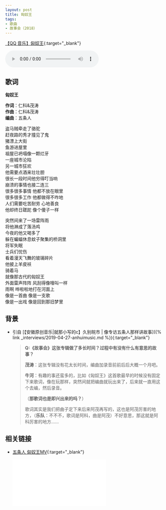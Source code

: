 ```yaml
---
layout: post
title: 匈奴王
tags:
- 歌曲
- 故事会（2018）
---
```


[【QQ 音乐】匈奴王](https://y.qq.com/n/yqq/song/002ycC9C3GBoZi.html){:target="_blank"}

<audio controls autoplay loop  src="https://onedrive.gimhoy.com/1drv/aHR0cHM6Ly8xZHJ2Lm1zL3UvcyFBbXVjeFU4NF9vc3NoRHM4VmVUSUxCSWl2VkFt.flac">
您的浏览器不支持 audio 标签。
</audio>

## 歌词

**匈奴王**

**作词**：仁科&茂涛  
**作曲**：仁科&茂涛  
**编曲**：五条人

盗马贼牵走了骆驼  
赶夜路的秀才撞见了鬼  
猪漂上大街  
鱼游进屋里  
祖屋已坍塌像一颗烂牙  
一座城市沦陷  
另一城市狂欢  
他需要点酒来壮壮胆  
很长一段时间他穷得叮当响  
崩溃的事情也接二连三  
很多很多事情 他都不放在眼里  
很多很多工作 他都做得不咋地  
人们需要吃苦耐劳 心地善良  
他却终日蹉跎 像个傻子一样

突然间来了一场雷阵雨  
将他淋成了落汤鸡  
今夜的他又喝多了  
躲在蝙蝠休息蚊子聚集的桥洞里  
将军失眠  
士兵们忧伤  
看着漫天飞舞的玻璃碎片  
他披上羊皮袄  
骑着马  
就像那古代的匈奴王  
外面雷声阵阵 风刮得像嚎叫一样  
雨啊 哗啦啦地打在河面上  
像是一首曲 像是一支歌  
像是一出戏 像是回到那旧梦里

## 背景

* 引自 [【安徽原创音乐\|就那小写的c】久别皖市 \| 像专访五条人那样讲故事]({% link _interviews/2019-04-27-anhuimusic.md %}){:target="_blank"}
  
  > **Q:《故事会》这张专辑做了多长时间？过程中有没有什么有意思的故事？**
  >
  > **茂涛**：这张专辑没有花太长时间，编曲加录音前前后后大概一个月吧。
  >
  > **牛河**：有趣的事还蛮多的，比如《匈奴王》这首歌最早的时候没有固定下来歌词，像在玩那样，突然间就把编曲就玩出来了，后来就一直用这个去编，然后录音。
  >
  > （**那歌词也是即兴出来的吗？**）
  >
  > 歌词其实是我们把曲子定下来后来阿茂再写的，这也是阿茂厉害的地方，（**乐队**：不不不，歌词是阿科，曲是阿茂）不好意思，那这就是阿科厉害的地方……

## 相关链接

- [五条人 匈奴王MV](https://www.bilibili.com/video/BV11i4y1M7rt?p=4){:target="_blank"}

  <div class="iframe-container"><iframe class="responsive-iframe" src="//player.bilibili.com/player.html?aid=541976048&bvid=BV11i4y1M7rt&cid=228815784&page=4" frameborder="no" allowfullscreen="true"></iframe></div>
